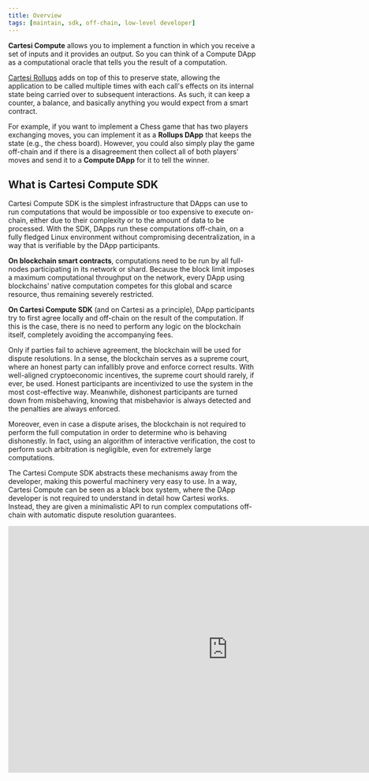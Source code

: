 ```yaml
---
title: Overview
tags: [maintain, sdk, off-chain, low-level developer]
---
```


**Cartesi Compute** allows you to implement a function in which you receive a set of inputs and it provides an output. So you can think of a Compute DApp as a computational oracle that tells you the result of a computation.

[Cartesi Rollups](/cartesi-rollups/overview) adds on top of this to preserve state, allowing the application to be called multiple times with each call's effects on its internal state being carried over to subsequent interactions. As such, it can keep a counter, a balance, and basically anything you would expect from a smart contract.

For example, if you want to implement a Chess game that has two players exchanging moves, you can implement it as a **Rollups DApp** that keeps the state (e.g., the chess board). However, you could also simply play the game off-chain and if there is a disagreement then collect all of both players' moves and send it to a **Compute DApp** for it to tell the winner.

## What is Cartesi Compute SDK

Cartesi Compute SDK is the simplest infrastructure that DApps can use to run computations that would be impossible or too expensive to execute on-chain, either due to their complexity or to the amount of data to be processed. With the SDK, DApps run these computations off-chain, on a fully fledged Linux environment without compromising decentralization, in a way that is verifiable by the DApp participants.

**On blockchain smart contracts**, computations need to be run by all full-nodes participating in its network or shard. Because the block limit imposes a maximum computational throughput on the network, every DApp using blockchains' native computation competes for this global and scarce resource, thus remaining severely restricted.

**On Cartesi Compute SDK** (and on Cartesi as a principle), DApp participants try to first agree locally and off-chain on the result of the computation. If this is the case, there is no need to perform any logic on the blockchain itself, completely avoiding the accompanying fees.

Only if parties fail to achieve agreement, the blockchain will be used for dispute resolutions. In a sense, the blockchain serves as a supreme court, where an honest party can infallibly prove and enforce correct results. With well-aligned cryptoeconomic incentives, the supreme court should rarely, if ever, be used. Honest participants are incentivized to use the system in the most cost-effective way. Meanwhile, dishonest participants are turned down from misbehaving, knowing that misbehavior is always detected and the penalties are always enforced.

Moreover, even in case a dispute arises, the blockchain is not required to perform the full computation in order to determine who is behaving dishonestly. In fact, using an algorithm of interactive verification, the cost to perform such arbitration is negligible, even for extremely large computations.

The Cartesi Compute SDK abstracts these mechanisms away from the developer, making this powerful machinery very easy to use. In a way, Cartesi Compute can be seen as a black box system, where the DApp developer is not required to understand in detail how Cartesi works. Instead, they are given a minimalistic API to run complex computations off-chain with automatic dispute resolution guarantees.

<iframe width="889" height="500" src="https://www.youtube.com/embed/kGkd48vo6UI" frameborder="0" allow="accelerometer; autoplay; clipboard-write; encrypted-media; gyroscope; picture-in-picture" allowfullscreen></iframe>
